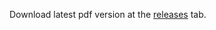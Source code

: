 Download latest pdf version at the [releases] tab.

[releases]: https://github.com/taminomara/cv/releases
